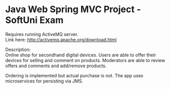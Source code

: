 # Java Web Spring MVC Project - SoftUni Exam
  
Requires running ActiveMQ server.  
Link here: http://activemq.apache.org/download.html  
  
Description:  
Online shop for secondhand digital devices. Users are able to offer their devices for selling and comment on products. Moderators are able to review offers and comments and add/remove products.  
  
Ordering is implemented but actual purchase is not. The app uses microservices for persisting via JMS.
